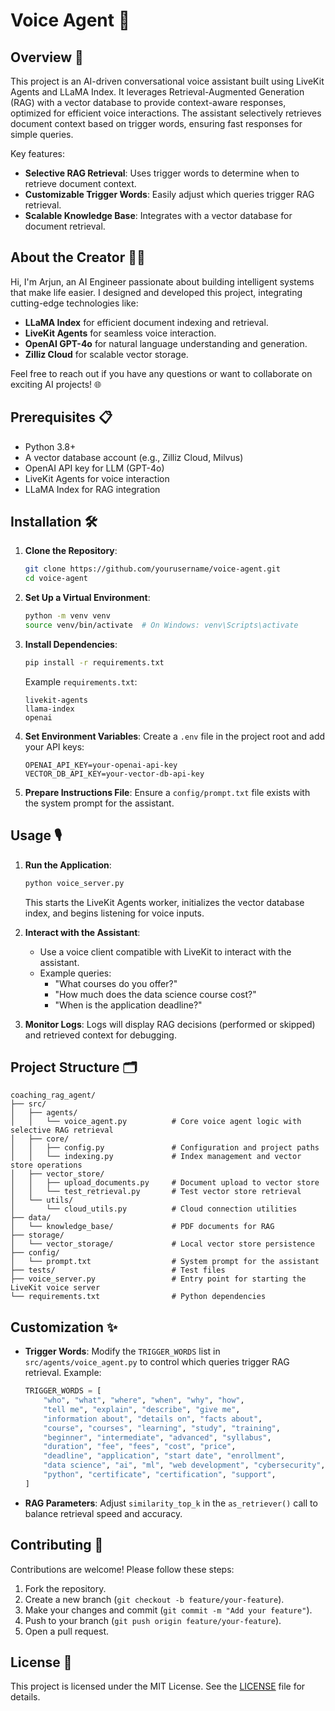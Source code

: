 # Voice Agent 🚀

## Overview 🌟
This project is an AI-driven conversational voice assistant built using LiveKit Agents and LLaMA Index. It leverages Retrieval-Augmented Generation (RAG) with a vector database to provide context-aware responses, optimized for efficient voice interactions. The assistant selectively retrieves document context based on trigger words, ensuring fast responses for simple queries.

Key features:
- **Selective RAG Retrieval**: Uses trigger words to determine when to retrieve document context.
- **Customizable Trigger Words**: Easily adjust which queries trigger RAG retrieval.
- **Scalable Knowledge Base**: Integrates with a vector database for document retrieval.

## About the Creator 👨‍💻
Hi, I'm Arjun, an AI Engineer passionate about building intelligent systems that make life easier. I designed and developed this project, integrating cutting-edge technologies like:
- **LLaMA Index** for efficient document indexing and retrieval.
- **LiveKit Agents** for seamless voice interaction.
- **OpenAI GPT-4o** for natural language understanding and generation.
- **Zilliz Cloud** for scalable vector storage.

Feel free to reach out if you have any questions or want to collaborate on exciting AI projects! 🌐

## Prerequisites 📋
- Python 3.8+
- A vector database account (e.g., Zilliz Cloud, Milvus)
- OpenAI API key for LLM (GPT-4o)
- LiveKit Agents for voice interaction
- LLaMA Index for RAG integration

## Installation 🛠️
1. **Clone the Repository**:
   ```bash
   git clone https://github.com/yourusername/voice-agent.git
   cd voice-agent
   ```

2. **Set Up a Virtual Environment**:
   ```bash
   python -m venv venv
   source venv/bin/activate  # On Windows: venv\Scripts\activate
   ```

3. **Install Dependencies**:
   ```bash
   pip install -r requirements.txt
   ```
   Example `requirements.txt`:
   ```
   livekit-agents
   llama-index
   openai
   ```

4. **Set Environment Variables**:
   Create a `.env` file in the project root and add your API keys:
   ```
   OPENAI_API_KEY=your-openai-api-key
   VECTOR_DB_API_KEY=your-vector-db-api-key
   ```

5. **Prepare Instructions File**:
   Ensure a `config/prompt.txt` file exists with the system prompt for the assistant.

## Usage 🎙️
1. **Run the Application**:
   ```bash
   python voice_server.py
   ```
   This starts the LiveKit Agents worker, initializes the vector database index, and begins listening for voice inputs.

2. **Interact with the Assistant**:
   - Use a voice client compatible with LiveKit to interact with the assistant.
   - Example queries:
     - "What courses do you offer?"
     - "How much does the data science course cost?"
     - "When is the application deadline?"

3. **Monitor Logs**:
   Logs will display RAG decisions (performed or skipped) and retrieved context for debugging.

## Project Structure 🗂️
```
coaching_rag_agent/
├── src/
│   ├── agents/
│   │   └── voice_agent.py          # Core voice agent logic with selective RAG retrieval
│   ├── core/
│   │   ├── config.py               # Configuration and project paths
│   │   └── indexing.py             # Index management and vector store operations
│   ├── vector_store/
│   │   ├── upload_documents.py     # Document upload to vector store
│   │   └── test_retrieval.py       # Test vector store retrieval
│   └── utils/
│       └── cloud_utils.py          # Cloud connection utilities
├── data/
│   └── knowledge_base/             # PDF documents for RAG
├── storage/
│   └── vector_storage/             # Local vector store persistence
├── config/
│   └── prompt.txt                  # System prompt for the assistant
├── tests/                          # Test files
├── voice_server.py                 # Entry point for starting the LiveKit voice server
└── requirements.txt                # Python dependencies
```

## Customization ✨
- **Trigger Words**: Modify the `TRIGGER_WORDS` list in `src/agents/voice_agent.py` to control which queries trigger RAG retrieval. Example:
  ```python
  TRIGGER_WORDS = [
      "who", "what", "where", "when", "why", "how",
      "tell me", "explain", "describe", "give me",
      "information about", "details on", "facts about",
      "course", "courses", "learning", "study", "training",
      "beginner", "intermediate", "advanced", "syllabus",
      "duration", "fee", "fees", "cost", "price",
      "deadline", "application", "start date", "enrollment",
      "data science", "ai", "ml", "web development", "cybersecurity",
      "python", "certificate", "certification", "support",
  ]
  ```
- **RAG Parameters**: Adjust `similarity_top_k` in the `as_retriever()` call to balance retrieval speed and accuracy.

## Contributing 🤝
Contributions are welcome! Please follow these steps:
1. Fork the repository.
2. Create a new branch (`git checkout -b feature/your-feature`).
3. Make your changes and commit (`git commit -m "Add your feature"`).
4. Push to your branch (`git push origin feature/your-feature`).
5. Open a pull request.

## License 📜
This project is licensed under the MIT License. See the [LICENSE](LICENSE) file for details.